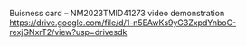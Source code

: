 Buisness card – NM2023TMID41273 
video demonstration
https://drive.google.com/file/d/1-n5EAwKs9yG3ZxpdYnboC-rexjGNxrT2/view?usp=drivesdk
